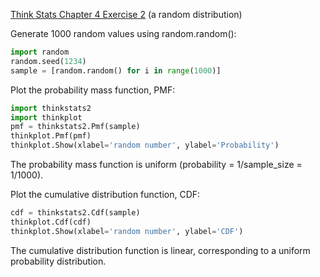 [Think Stats Chapter 4 Exercise 2](http://greenteapress.com/thinkstats2/html/thinkstats2005.html#toc41) (a random distribution)

Generate 1000 random values using random.random():   
```python
import random
random.seed(1234)
sample = [random.random() for i in range(1000)]
```
Plot the probability mass function, PMF:   
```python
import thinkstats2
import thinkplot
pmf = thinkstats2.Pmf(sample)
thinkplot.Pmf(pmf)
thinkplot.Show(xlabel='random number', ylabel='Probability')
```
The probability mass function is uniform (probability = 1/sample_size = 1/1000).

Plot the cumulative distribution function, CDF:  
```python
cdf = thinkstats2.Cdf(sample)
thinkplot.Cdf(cdf)
thinkplot.Show(xlabel='random number', ylabel='CDF')
```
The cumulative distribution function is linear, corresponding to a uniform probability distribution.
